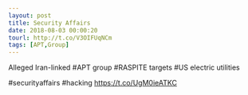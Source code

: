 ```yaml
---
layout: post
title: Security Affairs
date: 2018-08-03 00:00:20
tourl: http://t.co/V3OIFUqNCm
tags: [APT,Group]
---
```

Alleged Iran-linked #APT group #RASPITE targets #US electric utilities

#securityaffairs #hacking https://t.co/UgM0ieATKC